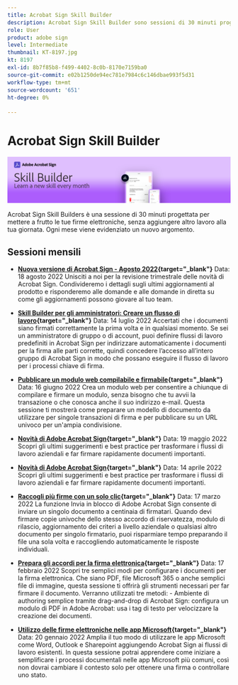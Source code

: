 ```yaml
---
title: Acrobat Sign Skill Builder
description: Acrobat Sign Skill Builder sono sessioni di 30 minuti progettate per mettere a frutto le tue firme elettroniche, senza aggiungere altro lavoro alla tua giornata di lavoro
role: User
product: adobe sign
level: Intermediate
thumbnail: KT-8197.jpg
kt: 8197
exl-id: 8b7f85b8-f499-4402-8c0b-8170e7159ba0
source-git-commit: e02b1250de94ec781e7984c6c146dbae993f5d31
workflow-type: tm+mt
source-wordcount: '651'
ht-degree: 0%

---
```


# Acrobat Sign Skill Builder

![Banner di Skill Builder](../assets/SB_Hero.png)

Acrobat Sign Skill Builders è una sessione di 30 minuti progettata per mettere a frutto le tue firme elettroniche, senza aggiungere altro lavoro alla tua giornata. Ogni mese viene evidenziato un nuovo argomento.

## Sessioni mensili

* **[Nuova versione di Acrobat Sign - Agosto 2022](https://adobe-sign-skill-builder.joinus.adobeevents.com/attendease/networking/experience/06d8a836-4b51-426b-913e-189b23a82bd6/8b777e11-0e6d-45a8-b954-bbff5c887efc){target=&quot;_blank&quot;}**
Data: 18 agosto 2022 Unisciti a noi per la revisione trimestrale delle novità di Acrobat Sign. Condivideremo i dettagli sugli ultimi aggiornamenti al prodotto e risponderemo alle domande e alle domande in diretta su come gli aggiornamenti possono giovare al tuo team.

* **[Skill Builder per gli amministratori: Creare un flusso di lavoro](https://adobe-sign-skill-builder.joinus.adobeevents.com/attendease/networking/experience/83926d76-9959-4657-8b0c-f312835b46f6/aa1c9b21-1b16-4890-9c24-26dc630c4a95){target=&quot;_blank&quot;}**
Data: 14 luglio 2022 Accertati che i documenti siano firmati correttamente la prima volta e in qualsiasi momento. Se sei un amministratore di gruppo o di account, puoi definire flussi di lavoro predefiniti in Acrobat Sign per indirizzare automaticamente i documenti per la firma alle parti corrette, quindi concedere l’accesso all’intero gruppo di Acrobat Sign in modo che possano eseguire il flusso di lavoro per i processi chiave di firma.

* **[Pubblicare un modulo web compilabile e firmabile](https://adobe-sign-skill-builder.joinus.adobeevents.com/attendease/networking/experience/4499bc28-9f26-4b68-88a6-3815ebdff7cf/337fa9d6-c9d3-4bcc-b6d8-9c7580b9be40){target=&quot;_blank&quot;}**
Data: 16 giugno 2022 Crea un modulo web per consentire a chiunque di compilare e firmare un modulo, senza bisogno che tu avvii la transazione o che conosca anche il suo indirizzo e-mail. Questa sessione ti mostrerà come preparare un modello di documento da utilizzare per singole transazioni di firma e per pubblicare su un URL univoco per un&#39;ampia condivisione.

* **[Novità di Adobe Acrobat Sign](https://adobe-sign-skill-builder.joinus.adobeevents.com/attendease/networking/experience/a51b7ffa-ccf1-41f7-a82c-27bf50d8eb5d/22ee6c72-b92e-43f8-9cc6-c177c9244fea){target=&quot;_blank&quot;}**
Data: 19 maggio 2022 Scopri gli ultimi suggerimenti e best practice per trasformare i flussi di lavoro aziendali e far firmare rapidamente documenti importanti.

* **[Novità di Adobe Acrobat Sign](https://adobe-sign-skill-builder.joinus.adobeevents.com/attendease/networking/experience/479894a1-131f-411d-b4c8-f699d72413bb/30619f65-b374-40db-85d1-0854dc48af0d){target=&quot;_blank&quot;}**
Data: 14 aprile 2022 Scopri gli ultimi suggerimenti e best practice per trasformare i flussi di lavoro aziendali e far firmare rapidamente documenti importanti.

* **[Raccogli più firme con un solo clic](https://adobe-sign-skill-builder.joinus.adobeevents.com/attendease/networking/experience/44e4b483-7d05-44b3-b7e7-b265c9b84d07/2736bed0-b416-4578-ac3f-a57491f22c26){target=&quot;_blank&quot;}**
Data: 17 marzo 2022 La funzione Invia in blocco di Adobe Acrobat Sign consente di inviare un singolo documento a centinaia di firmatari. Quando devi firmare copie univoche dello stesso accordo di riservatezza, modulo di rilascio, aggiornamento dei criteri a livello aziendale o qualsiasi altro documento per singolo firmatario, puoi risparmiare tempo preparando il file una sola volta e raccogliendo automaticamente le risposte individuali.

* **[Prepara gli accordi per la firma elettronica](https://adobe-sign-skill-builder.joinus.adobeevents.com/attendease/networking/experience/9024b058-ade1-420f-87f0-68bd5f6d527a/cf8b172f-b9df-41ef-bfce-e6d4b0c3ddf4){target=&quot;_blank&quot;}**
Data: 17 febbraio 2022 Scopri tre semplici modi per configurare i documenti per la firma elettronica. Che siano PDF, file Microsoft 365 o anche semplici file di immagine, questa sessione ti offrirà gli strumenti necessari per far firmare il documento. Verranno utilizzati tre metodi: - Ambiente di authoring semplice tramite drag-and-drop di Acrobat Sign: configura un modulo di PDF in Adobe Acrobat: usa i tag di testo per velocizzare la creazione dei documenti.

* **[Utilizzo delle firme elettroniche nelle app Microsoft](https://adobe-sign-skill-builder.joinus.adobeevents.com/attendease/networking/experience/2dcd80a6-6335-4756-bbc8-3505fe99594b/866c4314-dc74-473b-9859-828801814e13){target=&quot;_blank&quot;}**
Data: 20 gennaio 2022 Amplia il tuo modo di utilizzare le app Microsoft come Word, Outlook e Sharepoint aggiungendo Acrobat Sign ai flussi di lavoro esistenti. In questa sessione potrai apprendere come iniziare a semplificare i processi documentali nelle app Microsoft più comuni, così non dovrai cambiare il contesto solo per ottenere una firma o controllare uno stato.
